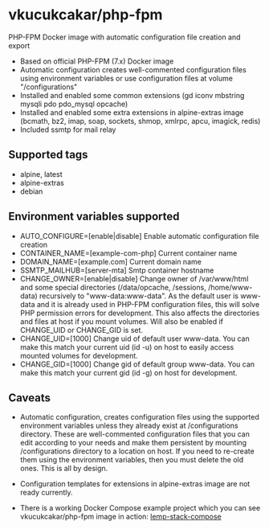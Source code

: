 # vkucukcakar/php-fpm

PHP-FPM Docker image with automatic configuration file creation and export

* Based on official PHP-FPM (7.x) Docker image
* Automatic configuration creates well-commented configuration files using environment variables or use configuration files at volume "/configurations"
* Installed and enabled some common extensions (gd iconv mbstring mysqli pdo pdo_mysql opcache)
* Installed and enabled some extra extensions in alpine-extras image (bcmath, bz2, imap, soap, sockets, shmop, xmlrpc, apcu, imagick, redis)
* Included ssmtp for mail relay

## Supported tags

* alpine, latest
* alpine-extras
* debian

## Environment variables supported

* AUTO_CONFIGURE=[enable|disable]
	Enable automatic configuration file creation
* CONTAINER_NAME=[example-com-php]
	Current container name
* DOMAIN_NAME=[example.com]
	Current domain name
* SSMTP_MAILHUB=[server-mta]
	Smtp container hostname
* CHANGE_OWNER=[enable|disable]
	Change owner of /var/www/html and some special directories (/data/opcache, /sessions, /home/www-data) recursively to "www-data:www-data".
	As the default user is www-data and it is already used in PHP-FPM configuration files, this will solve PHP permission errors for development.
	This also affects the directories and files at host if you mount volumes. Will also be enabled if CHANGE_UID or CHANGE_GID is set.
* CHANGE_UID=[1000]
	Change uid of default user www-data. You can make this match your current uid (id -u) on host to easily access mounted volumes for development.
* CHANGE_GID=[1000]
	Change gid of default group www-data. You can make this match your current gid (id -g) on host for development.

## Caveats

* Automatic configuration, creates configuration files using the supported environment variables 
  unless they already exist at /configurations directory. These are well-commented configuration files
  that you can edit according to your needs and make them persistent by mounting /configurations directory 
  to a location on host. If you need to re-create them using the environment variables, then you must 
  delete the old ones. This is all by design.
  
* Configuration templates for extensions in alpine-extras image are not ready currently. 
  
* There is a working Docker Compose example project which you can see vkucukcakar/php-fpm image in action: [lemp-stack-compose](https://github.com/vkucukcakar/lemp-stack-compose )